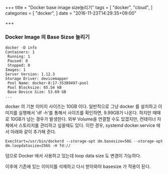 +++
title = "Docker base image size늘리기"
tags = [
  "docker",
  "cloud",
]
categories = [
  "docker",
]
date = "2016-11-23T14:29:35+09:00"

+++

### Docker Image 의 Base Sizse 늘리기
```docker
docker -D info
Containers: 1
 Running: 1
 Paused: 0
 Stopped: 0
Images: 1
Server Version: 1.12.3
Storage Driver: devicemapper
 Pool Name: docker-8:17-35389497-pool
 Pool Blocksize: 65.54 kB
 Base Device Size: 53.69 GB
...
```
docker 의 기본 이미지 사이즈는 10GB 이다. 일반적으로 그냥 docker 를 설치하고 이미지를 실행해서 'df -h'를 통해서 사이즈를 확인하면, 9.99GB가 나온다. 하지만 때때로 10GB가 넘는 경우가 발생한다. 외부 Volume을 연결할 수도 있겠지만, 컨테이너 자체에서 스토리지를 관리하고 싶을때도 있다.
이런 경우, systemd docker.service 에서 아래와 같이 추가해 준다.

```
ExecStart=/usr/bin/dockerd --storage-opt dm.basesize=50G --storage-opt dm.loopdatasize=256G -H fd://
```
덤으로 Docker 에서 사용하고 있는데 loop data size 도 변경이 가능하다.

이후에 기존에 있는 이미지를 삭제하고 다시 받아와야 basesize 가 적용이 된다.
